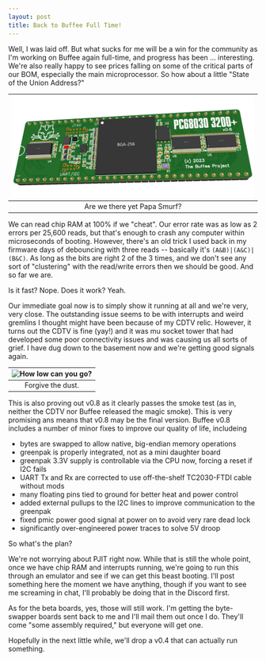```yaml
---
layout: post
title: Back to Buffee Full Time!
---
```


Well, I was laid off. But what sucks for me will be a win for the community as I'm working on Buffee again full-time, and progress has been ... interesting. We're also really happy to see prices falling on some of the critical parts of our BOM, especially the main microprocessor. So how about a little "State of the Union Address?"

|![How low can you go?](https://raw.githubusercontent.com/lostcatproductions/lostcatproductions.github.io/master/images/Buffee_v0.8_render.png)|
| :-: |
|Are we there yet Papa Smurf?|

We can read chip RAM at 100% if we "cheat". Our error rate was as low as 2 errors per 25,600 reads, but that's enough to crash any computer within microseconds of booting. However, there's an old trick I used back in my firmware days of debouncing with three reads -- basically it's `(A&B)|(A&C)|(B&C)`. As long as the bits are right 2 of the 3 times, and we don't see any sort of "clustering" with the read/write errors then we should be good. And so far we are.

Is it fast? Nope. Does it work? Yeah.

Our immediate goal now is to simply show it running at all and we're very, very close. The outstanding issue seems to be with interrupts and weird gremlins I thought might have been because of my CDTV relic. However, it turns out the CDTV is fine (yay!) and it was mu socket tower that had developed some poor connectivity issues and was causing us all sorts of grief. I have dug down to the basement now and we're getting good signals again.

|![How low can you go?](https://raw.githubusercontent.com/lostcatproductions/lostcatproductions.github.io/master/images/Buffee_v0.8.png)|
| :-: |
|Forgive the dust.|

This is also proving out v0.8 as it clearly passes the smoke test (as in, neither the CDTV nor Buffee released the magic smoke). This is very promising ans means that v0.8 may be the final version. Buffee v0.8 includes a number of minor fixes to improve our quality of life, includeing

- bytes are swapped to allow native, big-endian memory operations
- greenpak is properly integrated, not as a mini daughter board
- greenpak 3.3V supply is controllable via the CPU now, forcing a reset if I2C fails
- UART Tx and Rx are corrected to use off-the-shelf TC2030-FTDI cable without mods
- many floating pins tied to ground for better heat and power control
- added external pullups to the I2C lines to improve communication to the greenpak
- fixed pmic power good signal at power on to avoid very rare dead lock
- significantly over-engineered power traces to solve 5V droop

So what's the plan?

We're not worrying about PJIT right now. While that is still the whole point, once we have chip RAM and interrupts running, we're going to run this through an emulator and see if we can get this beast booting. I'll post something here the moment we have anything, though if you want to see me screaming in chat, I'll probably be doing that in the Discord first.

As for the beta boards, yes, those will still work. I'm getting the byte-swapper boards sent back to me and I'll mail them out once I do. They'll come "some assembly required," but everyone will get one.

Hopefully in the next little while, we'll drop a v0.4 that can actually run something.
